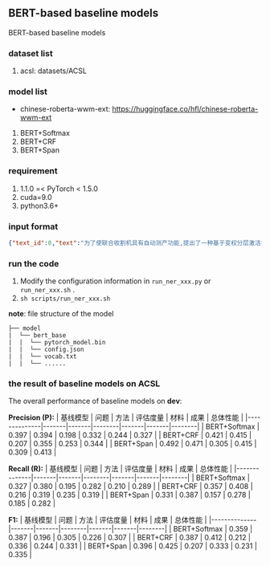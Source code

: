 ## BERT-based baseline models

BERT-based baseline models

### dataset list

1. acsl: datasets/ACSL

### model list

- chinese-roberta-wwm-ext: https://huggingface.co/hfl/chinese-roberta-wwm-ext

1. BERT+Softmax
2. BERT+CRF
3. BERT+Span

### requirement

1. 1.1.0 =< PyTorch < 1.5.0
2. cuda=9.0
3. python3.6+

### input format

```json
{"text_id":0,"text":"为了使联合收割机具有自动测产功能,提出了一种基于变权分层激活扩散的产量预测误差剔除模型,并使用单片机设计了联合收获机测产系统.测产系统的主要功能是:在田间进行作业时,收割机可以测出当前的运行速度,....","label":{"研究问题":{"联合收割机具有自动测产功能":[[3,15]]},"研究方法":{"基于变权分层激活扩散的产量预测误差剔除模型":[[22,42]]},"研究材料":{"单片机":[[47,49]],"霍尔传感器":[[118,122]],"电容压力传感器":[[124,130]],"ADC0804差分式A/D转换芯片":[[150,166]]},"研究成果":{"将系统应用在了收割机上,通过测试得到了谷物产量的测量值,并与真实值进行比较,验证了系统的可靠性":[[250,296]]}},"title":"谷物联合收获机自动测产系统设计-基于变权分层激活扩散模型","keywords":"联合收割机_测产系统_变权分层_激活扩散","subject":"农业工程","subject_area":"工学"}
```

### run the code

1. Modify the configuration information in `run_ner_xxx.py` or `run_ner_xxx.sh` .
2. `sh scripts/run_ner_xxx.sh`

**note**: file structure of the model

```text
├── model
|  └── bert_base
|  |  └── pytorch_model.bin
|  |  └── config.json
|  |  └── vocab.txt
|  |  └── ......
```

### the result of baseline models on ACSL

The overall performance of baseline models on **dev**:

**Precision (P):**
| 基线模型       | 问题   | 方法   | 评估度量 | 材料   | 成果   | 总体性能 |
|--------------|-------|-------|--------|-------|-------|--------|
| BERT+Softmax | 0.397 | 0.394 | 0.198  | 0.332 | 0.244 | 0.327  |
| BERT+CRF     | 0.421 | 0.415 | 0.207  | 0.355 | 0.253 | 0.344  |
| BERT+Span    | 0.492 | 0.471 | 0.305  | 0.415 | 0.309 | 0.413  |

**Recall (R):**
| 基线模型       | 问题   | 方法   | 评估度量 | 材料   | 成果   | 总体性能 |
|--------------|-------|-------|--------|-------|-------|--------|
| BERT+Softmax | 0.327 | 0.380 | 0.195  | 0.282 | 0.210 | 0.289  |
| BERT+CRF     | 0.357 | 0.408 | 0.216  | 0.319 | 0.235 | 0.319  |
| BERT+Span    | 0.331 | 0.387 | 0.157  | 0.278 | 0.185 | 0.282  |

**F1:**
| 基线模型       | 问题   | 方法   | 评估度量 | 材料   | 成果   | 总体性能 |
|--------------|-------|-------|--------|-------|-------|--------|
| BERT+Softmax | 0.359 | 0.387 | 0.196  | 0.305 | 0.226 | 0.307  |
| BERT+CRF     | 0.387 | 0.412 | 0.212  | 0.336 | 0.244 | 0.331  |
| BERT+Span    | 0.396 | 0.425 | 0.207  | 0.333 | 0.231 | 0.335  |
